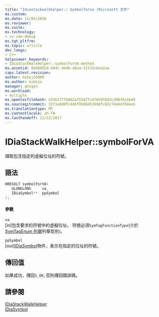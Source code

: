 ```yaml
---
title: "Idiastackwalkhelper:: Symbolforva |Microsoft 文件"
ms.custom: 
ms.date: 11/04/2016
ms.reviewer: 
ms.suite: 
ms.technology:
- vs-ide-debug
ms.tgt_pltfrm: 
ms.topic: article
dev_langs:
- C++
helpviewer_keywords:
- IDiaStackWalkHelper::symbolForVA method
ms.assetid: 8dd9455d-d44c-4dd6-a0aa-31131cbea2aa
caps.latest.revision: 
author: mikejo5000
ms.author: mikejo
manager: ghogen
ms.workload:
- multiple
ms.openlocfilehash: 43361f7fb002a753d7fc4fb59f8d3cd9839ceb49
ms.sourcegitcommit: 32f1a690fc445f9586d53698fc82c7debd784eeb
ms.translationtype: MT
ms.contentlocale: zh-TW
ms.lasthandoff: 12/22/2017
---
```

# <a name="idiastackwalkhelpersymbolforva"></a>IDiaStackWalkHelper::symbolForVA
擷取包含指定的虛擬位址的符號。  
  
## <a name="syntax"></a>語法  
  
```C++  
HRESULT symbolForVA(   
   ULONGLONG     va,  
   IDiaSymbol**  ppSymbol  
);  
```  
  
#### <a name="parameters"></a>參數  
 `va`  
 [in]包含要求的符號中的虛擬位址。 符號必須`SymTagFunctionType`(介於[SymTagEnum 列舉](../../debugger/debug-interface-access/symtagenum.md)列舉型別)。  
  
 `ppSymbol`  
 [out][IDiaSymbol](../../debugger/debug-interface-access/idiasymbol.md)物件，表示在指定的位址的符號。  
  
## <a name="return-value"></a>傳回值  
 如果成功，傳回`S_OK`; 否則傳回錯誤碼。  
  
## <a name="see-also"></a>請參閱  
 [IDiaStackWalkHelper](../../debugger/debug-interface-access/idiastackwalkhelper.md)   
 [IDiaSymbol](../../debugger/debug-interface-access/idiasymbol.md)